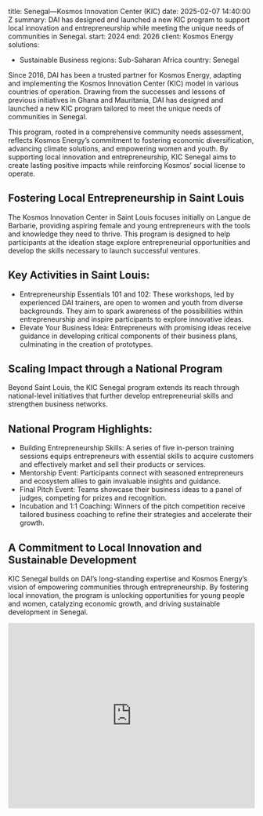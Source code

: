 
title: Senegal—Kosmos Innovation Center (KIC)
date: 2025-02-07 14:40:00 Z
summary: DAI has designed and launched a new KIC program to support local innovation
  and entrepreneurship while meeting the unique needs of communities in Senegal.
start: 2024
end: 2026
client: Kosmos Energy
solutions:
- Sustainable Business
regions: Sub-Saharan Africa
country: Senegal


Since 2016, DAI has been a trusted partner for Kosmos Energy, adapting and implementing the Kosmos Innovation Center (KIC) model in various countries of operation. Drawing from the successes and lessons of previous initiatives in Ghana and Mauritania, DAI has designed and launched a new KIC program tailored to meet the unique needs of communities in Senegal.

This program, rooted in a comprehensive community needs assessment, reflects Kosmos Energy’s commitment to fostering economic diversification, advancing climate solutions, and empowering women and youth. By supporting local innovation and entrepreneurship, KIC Senegal aims to create lasting positive impacts while reinforcing Kosmos’ social license to operate.


## Fostering Local Entrepreneurship in Saint Louis

The Kosmos Innovation Center in Saint Louis focuses initially on Langue de Barbarie, providing aspiring female and young entrepreneurs with the tools and knowledge they need to thrive. This program is designed to help participants at the ideation stage explore entrepreneurial opportunities and develop the skills necessary to launch successful ventures.


## Key Activities in Saint Louis:
* Entrepreneurship Essentials 101 and 102: These workshops, led by experienced DAI trainers, are open to women and youth from diverse backgrounds. They aim to spark awareness of the possibilities within entrepreneurship and inspire participants to explore innovative ideas.
* Elevate Your Business Idea: Entrepreneurs with promising ideas receive guidance in developing critical components of their business plans, culminating in the creation of prototypes.


## Scaling Impact through a National Program

Beyond Saint Louis, the KIC Senegal program extends its reach through national-level initiatives that further develop entrepreneurial skills and strengthen business networks.


## National Program Highlights:
* Building Entrepreneurship Skills: A series of five in-person training sessions equips entrepreneurs with essential skills to acquire customers and effectively market and sell their products or services.
* Mentorship Event: Participants connect with seasoned entrepreneurs and ecosystem allies to gain invaluable insights and guidance.
* Final Pitch Event: Teams showcase their business ideas to a panel of judges, competing for prizes and recognition.
* Incubation and 1:1 Coaching: Winners of the pitch competition receive tailored business coaching to refine their strategies and accelerate their growth.

## A Commitment to Local Innovation and Sustainable Development

KIC Senegal builds on DAI’s long-standing expertise and Kosmos Energy’s vision of empowering communities through entrepreneurship. By fostering local innovation, the program is unlocking opportunities for young people and women, catalyzing economic growth, and driving sustainable development in Senegal.

<div style="padding:75% 0 0 0;position:relative;"><iframe src="https://player.vimeo.com/video/1081866452?badge=0&amp;autopause=0&amp;player_id=0&amp;app_id=58479" frameborder="0" allow="autoplay; fullscreen; picture-in-picture; clipboard-write; encrypted-media" style="position:absolute;top:0;left:0;width:100%;height:100%;" title="KIC-demo-day"></iframe></div><script src="https://player.vimeo.com/api/player.js"></script>
